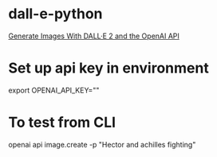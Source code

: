 # dall-e-python
[Generate Images With DALL·E 2 and the OpenAI API](https://realpython.com/generate-images-with-dalle-openai-api/)

# Set up api key in environment
export OPENAI_API_KEY="<your-key-value-here>"

# To test from CLI
openai api image.create -p "Hector and achilles fighting"